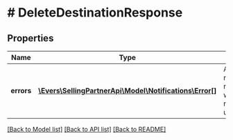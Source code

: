 # # DeleteDestinationResponse

## Properties

Name | Type | Description | Notes
------------ | ------------- | ------------- | -------------
**errors** | [**\Evers\SellingPartnerApi\Model\Notifications\Error[]**](Error.md) | A list of error responses returned when a request is unsuccessful. | [optional]

[[Back to Model list]](../../README.md#models) [[Back to API list]](../../README.md#endpoints) [[Back to README]](../../README.md)

